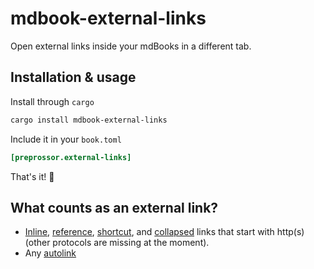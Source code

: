 # mdbook-external-links

Open external links inside your mdBooks in a different tab.

## Installation & usage

Install through `cargo`

```bash
cargo install mdbook-external-links
```

Include it in your `book.toml`

```toml
[preprossor.external-links]
```

That's it! 🚀

## What counts as an external link?

- [Inline](https://spec.commonmark.org/0.30/#inline-link), [reference](https://spec.commonmark.org/0.30/#full-reference-link), [shortcut](https://spec.commonmark.org/0.30/#shortcut-reference-link), and [collapsed](https://spec.commonmark.org/0.30/#collapsed-reference-link) links that start with http(s) (other protocols are missing at the moment).
- Any [autolink](https://spec.commonmark.org/0.30/#autolinks)

